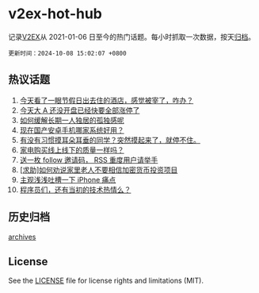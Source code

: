 # v2ex-hot-hub

 记录[V2EX](https://www.v2ex.com/)从 2021-01-06 日至今的热门话题。每小时抓取一次数据，按天[归档](archives)。

`更新时间：2024-10-08 15:02:07 +0800`

## 热议话题

1. [今天看了一眼节假日出去住的酒店，感觉被宰了，咋办？](https://www.v2ex.com/t/1078161)
1. [今天大 A 还没开盘已经快要全部涨停了](https://www.v2ex.com/t/1078142)
1. [如何缓解长期一人独居的孤独感呢](https://www.v2ex.com/t/1078075)
1. [现在国产安卓手机哪家系统好用？](https://www.v2ex.com/t/1078173)
1. [有没有习惯摸耳朵耳垂的同学？突然摸起来了，就停不住。](https://www.v2ex.com/t/1078077)
1. [家电购买线上线下的质量一样吗？](https://www.v2ex.com/t/1078165)
1. [送一枚 follow 邀请码， RSS 重度用户请举手](https://www.v2ex.com/t/1078189)
1. [[求助]如何劝说家里老人不要相信加密货币投资项目](https://www.v2ex.com/t/1078052)
1. [主观浅浅吐槽一下 iPhone 痛点](https://www.v2ex.com/t/1078111)
1. [程序员们，还有当初的技术热情么？](https://www.v2ex.com/t/1078099)

## 历史归档

[archives](archives)

## License

See the [LICENSE](LICENSE) file for license rights and limitations (MIT).

